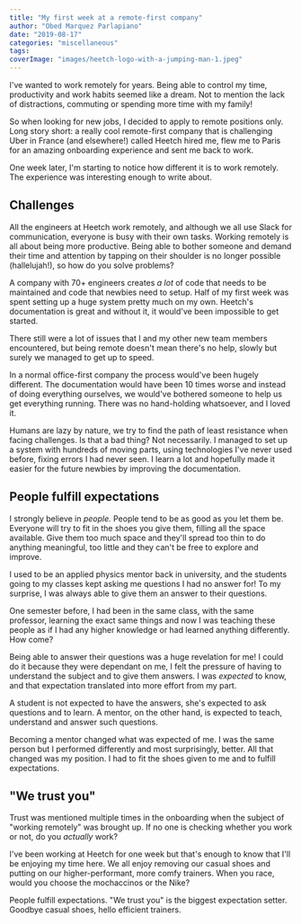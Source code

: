 ```yaml
---
title: "My first week at a remote-first company"
author: "Obed Marquez Parlapiano"
date: "2019-08-17"
categories: "miscellaneous"
tags:
coverImage: "images/heetch-logo-with-a-jumping-man-1.jpeg"
---
```


I've wanted to work remotely for years. Being able to control my time, productivity and work habits seemed like a dream. Not to mention the lack of distractions, commuting or spending more time with my family!

So when looking for new jobs, I decided to apply to remote positions only. Long story short: a really cool remote-first company that is challenging Uber in France (and elsewhere!) called Heetch hired me, flew me to Paris for an amazing onboarding experience and sent me back to work.

One week later, I'm starting to notice how different it is to work remotely. The experience was interesting enough to write about.

## Challenges

All the engineers at Heetch work remotely, and although we all use Slack for communication, everyone is busy with their own tasks. Working remotely is all about being more productive. Being able to bother someone and demand their time and attention by tapping on their shoulder is no longer possible (hallelujah!), so how do you solve problems?

A company with 70+ engineers creates _a lot_ of code that needs to be maintained and code that newbies need to setup. Half of my first week was spent setting up a huge system pretty much on my own. Heetch's documentation is great and without it, it would've been impossible to get started.

There still were a lot of issues that I and my other new team members encountered, but being remote doesn't mean there's no help, slowly but surely we managed to get up to speed.

In a normal office-first company the process would've been hugely different. The documentation would have been 10 times worse and instead of doing everything ourselves, we would've bothered someone to help us get everything running. There was no hand-holding whatsoever, and I loved it.

Humans are lazy by nature, we try to find the path of least resistance when facing challenges. Is that a bad thing? Not necessarily. I managed to set up a system with hundreds of moving parts, using technologies I've never used before, fixing errors I had never seen. I learn a lot and hopefully made it easier for the future newbies by improving the documentation.

## People fulfill expectations

I strongly believe in _people._ People tend to be as good as you let them be. Everyone will try to fit in the shoes you give them, filling all the space available. Give them too much space and they'll spread too thin to do anything meaningful, too little and they can't be free to explore and improve.

I used to be an applied physics mentor back in university, and the students going to my classes kept asking me questions I had no answer for! To my surprise, I was always able to give them an answer to their questions.

One semester before, I had been in the same class, with the same professor, learning the exact same things and now I was teaching these people as if I had any higher knowledge or had learned anything differently. How come?

Being able to answer their questions was a huge revelation for me! I could do it because they were dependant on me, I felt the pressure of having to understand the subject and to give them answers. I was _expected_ to know, and that expectation translated into more effort from my part.

A student is not expected to have the answers, she's expected to ask questions and to learn. A mentor, on the other hand, is expected to teach, understand and answer such questions.

Becoming a mentor changed what was expected of me. I was the same person but I performed differently and most surprisingly, better. All that changed was my position. I had to fit the shoes given to me and to fulfill expectations.

## "We trust you"

Trust was mentioned multiple times in the onboarding when the subject of "working remotely" was brought up. If no one is checking whether you work or not, do you _actually_ work?

I've been working at Heetch for one week but that's enough to know that I'll be enjoying my time here. We all enjoy removing our casual shoes and putting on our higher-performant, more comfy trainers. When you race, would you choose the mochaccinos or the Nike?

People fulfill expectations. "We trust you" is the biggest expectation setter. Goodbye casual shoes, hello efficient trainers.
